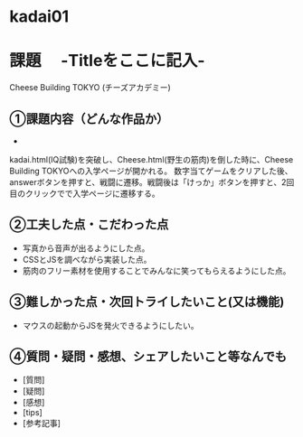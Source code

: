 # kadai01
# 課題　 -Titleをここに記入-
Cheese Building TOKYO (チーズアカデミー)
## ①課題内容（どんな作品か）
-
kadai.html(IQ試験)を突破し、Cheese.html(野生の筋肉)を倒した時に、Cheese Building TOKYOへの入学ページが開かれる。
数字当てゲームをクリアした後、answerボタンを押すと、戦闘に遷移。戦闘後は「けっか」ボタンを押すと、2回目のクリックでで入学ページに遷移する。

## ②工夫した点・こだわった点
- 写真から音声が出るようにした点。
- CSSとJSを調べながら実装した点。
- 筋肉のフリー素材を使用することでみんなに笑ってもらえるようにした点。

## ③難しかった点・次回トライしたいこと(又は機能)
- マウスの起動からJSを発火できるようにしたい。

## ④質問・疑問・感想、シェアしたいこと等なんでも
- [質問]
- [疑問]
- [感想]
- [tips]
- [参考記事]
